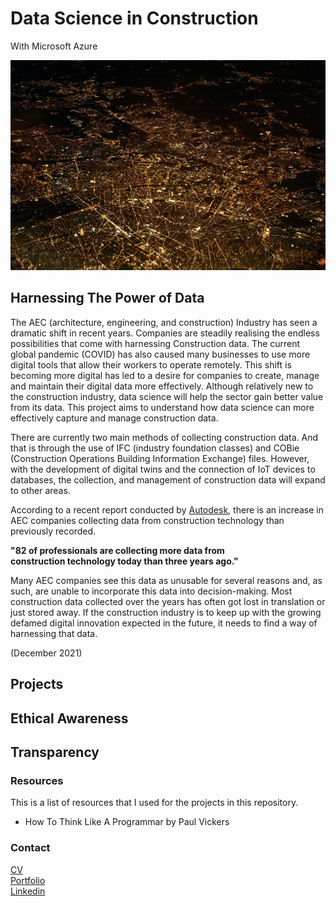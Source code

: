 # Data Science in Construction
With Microsoft Azure

![](https://github.com/natnew/Data-Science-in-Construction/blob/main/dennis-kummer-52gEprMkp7M-unsplash.jpg)

## Harnessing The Power of Data
The AEC (architecture, engineering, and construction) Industry has seen a dramatic shift in recent years. Companies are steadily realising the endless possibilities that come with harnessing Construction data. The current global pandemic (COVID) has also caused many businesses to use more digital tools that allow their workers to operate remotely. This shift is becoming more digital has led to a desire for companies to create, manage and maintain their digital data more effectively. Although relatively new to the construction industry, data science will help the sector gain better value from its data. This project aims to understand how data science can more effectively capture and manage construction data.

There are currently two main methods of collecting construction data. And that is through the use of IFC (industry foundation classes) and COBie (Construction Operations Building Information Exchange) files. However, with the development of digital twins and the connection of IoT devices to databases, the collection, and management of construction data will expand to other areas.


According to a recent report conducted by [Autodesk](https://a.storyblok.com/f/64835/x/137c281eda/harnessing_the_data_advantage_in_construction.pdf), there is an increase in AEC companies collecting data from construction technology than previously recorded.

**"82 of professionals are collecting more data from <br>construction technology today than three years ago."**

Many AEC companies see this data as unusable for several reasons and, as such, are unable to incorporate this data into decision-making. Most construction data collected over the years has often got lost in translation or just stored away. If the construction industry is to keep up with the growing defamed digital innovation expected in the future, it needs to find a way of harnessing that data.

(December 2021)

## Projects



## Ethical Awareness

## Transparency


### Resources 
This is a list of resources that I used for the projects in this repository. 
- How To Think Like A Programmar by Paul Vickers

### Contact
[CV]()<br>
[Portfolio]()<br>
[Linkedin](https://www.linkedin.com/in/natasha-newbold/)<br>
